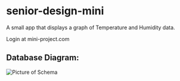 # senior-design-mini

A small app that displays a graph of Temperature and Humidity data.

Login at mini-project.com

Database Diagram:
------------------

![Picture of Schema](https://github.com/manzelli/senior-design-mini/blob/master/.resources/img.png)

